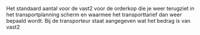 Het standaard aantal voor de vast2 voor de orderkop die je weer terugziet in het transportplanning scherm en waarmee het transporttarief dan weer bepaald wordt. Bij de transporteur staat aangegeven wat het bedrag is van vast2